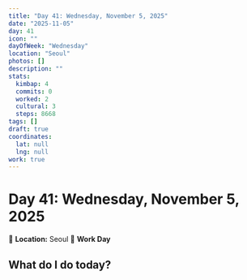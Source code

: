 ```yaml
---
title: "Day 41: Wednesday, November 5, 2025"
date: "2025-11-05"
day: 41
icon: ""
dayOfWeek: "Wednesday"
location: "Seoul"
photos: []
description: ""
stats:
  kimbap: 4
  commits: 0
  worked: 2
  cultural: 3
  steps: 8668
tags: []
draft: true
coordinates:
  lat: null
  lng: null
work: true
---
```

# Day 41: Wednesday, November 5, 2025

📍 **Location:** Seoul
💼 **Work Day**

## What do I do today?


